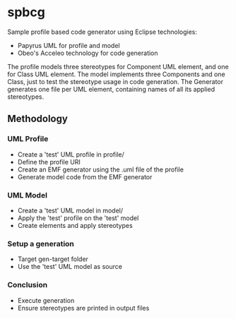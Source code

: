 # spbcg
Sample profile based code generator using Eclipse technologies:
* Papyrus UML for profile and model
* Obeo's Acceleo technology for code generation

The profile models three stereotypes for Component UML element, and one for Class UML element.
The model implements three Components and one Class, just to test the stereotype usage in code generation.
The Generator generates one file per UML element, containing names of all its applied stereotypes.

## Methodology
 
### UML Profile
* Create a 'test' UML profile in profile/
* Define the profile URI
* Create an EMF generator using the .uml file of the profile
* Generate model code from the EMF generator

### UML Model
* Create a 'test' UML model in model/
* Apply the 'test' profile on the 'test' model
* Create elements and apply stereotypes

### Setup a generation
* Target gen-target folder
* Use the 'test' UML model as source

### Conclusion
* Execute generation
* Ensure stereotypes are printed in output files
